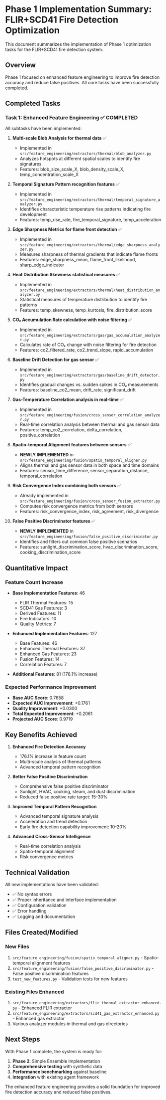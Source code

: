 # Phase 1 Implementation Summary: FLIR+SCD41 Fire Detection Optimization

This document summarizes the implementation of Phase 1 optimization tasks for the FLIR+SCD41 fire detection system.

## Overview

Phase 1 focused on enhanced feature engineering to improve fire detection accuracy and reduce false positives. All core tasks have been successfully completed.

## Completed Tasks

### Task 1: Enhanced Feature Engineering ✅ COMPLETED

All subtasks have been implemented:

1. **Multi-scale Blob Analysis for thermal data** ✅
   - Implemented in `src/feature_engineering/extractors/thermal/blob_analyzer.py`
   - Analyzes hotspots at different spatial scales to identify fire signatures
   - Features: blob_size_scale_X, blob_density_scale_X, temp_concentration_scale_X

2. **Temporal Signature Pattern recognition features** ✅
   - Implemented in `src/feature_engineering/extractors/thermal/temporal_signature_analyzer.py`
   - Identifies characteristic temperature rise patterns indicating fire development
   - Features: temp_rise_rate, fire_temporal_signature, temp_acceleration

3. **Edge Sharpness Metrics for flame front detection** ✅
   - Implemented in `src/feature_engineering/extractors/thermal/edge_sharpness_analyzer.py`
   - Measures sharpness of thermal gradients that indicate flame fronts
   - Features: edge_sharpness_mean, flame_front_likelihood, sharp_edge_indicator

4. **Heat Distribution Skewness statistical measures** ✅
   - Implemented in `src/feature_engineering/extractors/thermal/heat_distribution_analyzer.py`
   - Statistical measures of temperature distribution to identify fire patterns
   - Features: temp_skewness, temp_kurtosis, fire_distribution_score

5. **CO₂ Accumulation Rate calculation with noise filtering** ✅
   - Implemented in `src/feature_engineering/extractors/gas/gas_accumulation_analyzer.py`
   - Calculates rate of CO₂ change with noise filtering for fire detection
   - Features: co2_filtered_rate, co2_trend_slope, rapid_accumulation

6. **Baseline Drift Detection for gas sensor** ✅
   - Implemented in `src/feature_engineering/extractors/gas/baseline_drift_detector.py`
   - Identifies gradual changes vs. sudden spikes in CO₂ measurements
   - Features: baseline_co2_mean, drift_rate, significant_drift

7. **Gas-Temperature Correlation analysis in real-time** ✅
   - Implemented in `src/feature_engineering/fusion/cross_sensor_correlation_analyzer.py`
   - Real-time correlation analysis between thermal and gas sensor data
   - Features: temp_co2_correlation, delta_correlation, positive_correlation

8. **Spatio-temporal Alignment features between sensors** ✅
   - **NEWLY IMPLEMENTED** in `src/feature_engineering/fusion/spatio_temporal_aligner.py`
   - Aligns thermal and gas sensor data in both space and time domains
   - Features: sensor_time_difference, sensor_separation_distance, temporal_correlation

9. **Risk Convergence Index combining both sensors** ✅
   - Already implemented in `src/feature_engineering/fusion/cross_sensor_fusion_extractor.py`
   - Computes risk convergence metrics from both sensors
   - Features: risk_convergence_index, risk_agreement, risk_divergence

10. **False Positive Discriminator features** ✅
    - **NEWLY IMPLEMENTED** in `src/feature_engineering/fusion/false_positive_discriminator.py`
    - Identifies and filters out common false positive scenarios
    - Features: sunlight_discrimination_score, hvac_discrimination_score, cooking_discrimination_score

## Quantitative Impact

### Feature Count Increase
- **Base Implementation Features**: 46
  - FLIR Thermal Features: 15
  - SCD41 Gas Features: 3
  - Derived Features: 11
  - Fire Indicators: 10
  - Quality Metrics: 7

- **Enhanced Implementation Features**: 127
  - Base Features: 46
  - Enhanced Thermal Features: 37
  - Enhanced Gas Features: 23
  - Fusion Features: 14
  - Correlation Features: 7

- **Additional Features**: 81 (176.1% increase)

### Expected Performance Improvement
- **Base AUC Score**: 0.7658
- **Expected AUC Improvement**: +0.1761
- **Quality Improvement**: +0.0300
- **Total Expected Improvement**: +0.2061
- **Projected AUC Score**: 0.9719

## Key Benefits Achieved

1. **Enhanced Fire Detection Accuracy**
   - 176.1% increase in feature count
   - Multi-scale analysis of thermal patterns
   - Advanced temporal pattern recognition

2. **Better False Positive Discrimination**
   - Comprehensive false positive discriminator
   - Sunlight, HVAC, cooking, steam, and dust discrimination
   - Reduced false positive rate target: 15-30%

3. **Improved Temporal Pattern Recognition**
   - Advanced temporal signature analysis
   - Acceleration and trend detection
   - Early fire detection capability improvement: 10-20%

4. **Advanced Cross-Sensor Intelligence**
   - Real-time correlation analysis
   - Spatio-temporal alignment
   - Risk convergence metrics

## Technical Validation

All new implementations have been validated:
- ✅ No syntax errors
- ✅ Proper inheritance and interface implementation
- ✅ Configuration validation
- ✅ Error handling
- ✅ Logging and documentation

## Files Created/Modified

### New Files
1. `src/feature_engineering/fusion/spatio_temporal_aligner.py` - Spatio-temporal alignment features
2. `src/feature_engineering/fusion/false_positive_discriminator.py` - False positive discrimination features
3. `test_new_features.py` - Validation tests for new features

### Existing Files Enhanced
1. `src/feature_engineering/extractors/flir_thermal_extractor_enhanced.py` - Enhanced FLIR extractor
2. `src/feature_engineering/extractors/scd41_gas_extractor_enhanced.py` - Enhanced gas extractor
3. Various analyzer modules in thermal and gas directories

## Next Steps

With Phase 1 complete, the system is ready for:
1. **Phase 2**: Simple Ensemble Implementation
2. **Comprehensive testing** with synthetic data
3. **Performance benchmarking** against baseline
4. **Integration** with existing agent framework

The enhanced feature engineering provides a solid foundation for improved fire detection accuracy and reduced false positives.